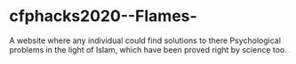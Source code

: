 # cfphacks2020--Flames-
A website where any individual could find solutions to there Psychological problems in the light of Islam, which have been proved right by science too.
